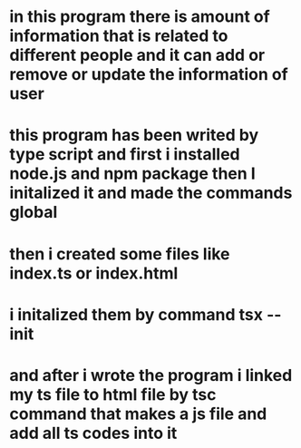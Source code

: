 # in this program there is amount of information that is related to different people and it can add or remove or update the information of user

# this program has been writed by type script and first i installed node.js and npm package then I initalized it and made the commands global
# then i created some files like index.ts or index.html
# i initalized them by command tsx --init
# and after i wrote the program i linked my ts file to html file by tsc command that makes a js file and add all ts codes into it